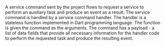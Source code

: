 A service command sent by the project flows to request a service to perform an auxiliary task and produce an event as a result. The service command is handled by a service command handler. The handler is a stateless function implemented in Dart programming language. The function is given the command as the arguments. The command has a payload - a list of data fields that provide all necessary information for the handler code to perform the requested task and produce the resulting event.